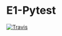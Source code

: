 # E1-Pytest

[![Travis][build-badge]][build]

[build-badge]: https://img.shields.io/travis/alenapliusnina/E1-Pytest/master.png?style=flat-square

[build]: https://travis-ci.org/AlenaPliusnina/E1-Pytest.svg?branch=main
